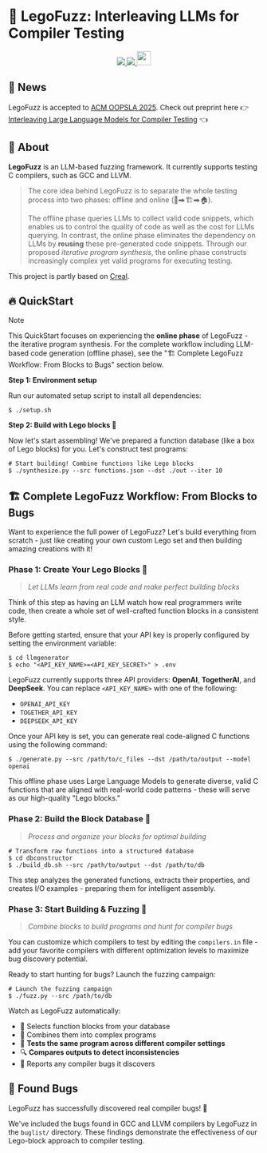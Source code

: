 # 🧱 LegoFuzz: Interleaving LLMs for Compiler Testing

<p align="center">
    <a href="https://arxiv.org/abs/2508.18955"><img src="https://img.shields.io/badge/arXiv-2508.18955-b31b1b.svg?style=for-the-badge">
    <a href="https://doi.org/10.5281/zenodo.15758741"><img src="https://img.shields.io/badge/DOI-15758741-blue?style=for-the-badge">
    <a href="https://github.com/cuhk-s3/LegoFuzz/blob/main/LICENSE"><img src="https://forthebadge.com/images/badges/cc-by.svg" style="height: 28px"></a>
</p>


## 📢 News

LegoFuzz is accepted to [ACM OOPSLA 2025](https://2025.splashcon.org/track/OOPSLA). Check out preprint here 👉 [Interleaving Large Language Models for Compiler Testing](https://arxiv.org/pdf/2508.18955) 👈

## 📙 About

**LegoFuzz** is an LLM-based fuzzing framework. It currently supports testing C compilers, such as GCC and LLVM. 

> The core idea behind LegoFuzz is to separate the whole testing process into two phases: offline and online (🧱⮕🏗️⮕🏠).
>
> The offline phase queries LLMs to collect valid code snippets, which enables us to control the quality of code as well as the cost for LLMs querying.
> In contrast, the online phase eliminates the dependency on LLMs by **reusing** these pre-generated code snippets. Through our proposed *iterative program synthesis*, the online phase constructs increasingly complex yet valid programs for executing testing. 

This project is partly based on [Creal](https://github.com/cuhk-s3/Creal). 

## 🔥 QuickStart

> [!Note]
> This QuickStart focuses on experiencing the **online phase** of LegoFuzz - the iterative program synthesis. 
> For the complete workflow including LLM-based code generation (offline phase), see the "🏗️ Complete LegoFuzz Workflow: From Blocks to Bugs" section below.

**Step 1: Environment setup**

Run our automated setup script to install all dependencies:

```shell
$ ./setup.sh
```

**Step 2: Build with Lego blocks 🧱**

Now let's start assembling! We've prepared a function database (like a box of Lego blocks) for you. Let's construct test programs:

```shell
# Start building! Combine functions like Lego blocks
$ ./synthesize.py --src functions.json --dst ./out --iter 10
```

## 🏗️ Complete LegoFuzz Workflow: From Blocks to Bugs

Want to experience the full power of LegoFuzz? Let's build everything from scratch - just like creating your own custom Lego set and then building amazing creations with it!

### Phase 1: Create Your Lego Blocks 🎲
> *Let LLMs learn from real code and make perfect building blocks*

Think of this step as having an LLM watch how real programmers write code, then create a whole set of well-crafted function blocks in a consistent style.

Before getting started, ensure that your API key is properly configured by setting the environment variable:

```shell
$ cd llmgenerator
$ echo "<API_KEY_NAME>=<API_KEY_SECRET>" > .env
```

LegoFuzz currently supports three API providers: **OpenAI**, **TogetherAI**, and **DeepSeek**. You can replace `<API_KEY_NAME>` with one of the following:
- `OPENAI_API_KEY`
- `TOGETHER_API_KEY`  
- `DEEPSEEK_API_KEY`

Once your API key is set, you can generate real code-aligned C functions using the following command:

```shell
$ ./generate.py --src /path/to/c_files --dst /path/to/output --model openai
```

This offline phase uses Large Language Models to generate diverse, valid C functions that are aligned with real-world code patterns - these will serve as our high-quality "Lego blocks."

### Phase 2: Build the Block Database 🔧
> *Process and organize your blocks for optimal building*

```shell
# Transform raw functions into a structured database
$ cd dbconstructor
$ ./build_db.sh --src /path/to/output --dst /path/to/db
```

This step analyzes the generated functions, extracts their properties, and creates I/O examples - preparing them for intelligent assembly.

### Phase 3: Start Building & Fuzzing 🎯
> *Combine blocks to build programs and hunt for compiler bugs*

You can customize which compilers to test by editing the `compilers.in` file - add your favorite compilers with different optimization levels to maximize bug discovery potential.

Ready to start hunting for bugs? Launch the fuzzing campaign:

```shell
# Launch the fuzzing campaign
$ ./fuzz.py --src /path/to/db
```

Watch as LegoFuzz automatically:
- 🧱 Selects function blocks from your database
- 🔗 Combines them into complex programs  
- 🎯 **Tests the same program across different compiler settings**
- 🔍 **Compares outputs to detect inconsistencies**
- 🐛 Reports any compiler bugs it discovers 

## 🐛 Found Bugs

LegoFuzz has successfully discovered real compiler bugs! 🎉

We've included the bugs found in GCC and LLVM compilers by LegoFuzz in the `buglist/` directory. These findings demonstrate the effectiveness of our Lego-block approach to compiler testing.
